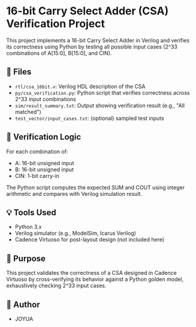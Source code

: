 # 16-bit Carry Select Adder (CSA) Verification Project

This project implements a 16-bit Carry Select Adder in Verilog and verifies its correctness using Python by testing all possible input cases (2^33 combinations of A[15:0], B[15:0], and CIN).

## 🔧 Files

- `rtl/csa_16bit.v`: Verilog HDL description of the CSA
- `py/csa_verification.py`: Python script that verifies correctness across 2^33 input combinations
- `sim/result_summary.txt`: Output showing verification result (e.g., "All matched")
- `test_vector/input_cases.txt`: (optional) sampled test inputs

## 📐 Verification Logic

For each combination of:
- A: 16-bit unsigned input
- B: 16-bit unsigned input
- CIN: 1-bit carry-in

The Python script computes the expected SUM and COUT using integer arithmetic and compares with Verilog simulation result.

## 💡 Tools Used

- Python 3.x
- Verilog simulator (e.g., ModelSim, Icarus Verilog)
- Cadence Virtuoso for post-layout design (not included here)

## 🧠 Purpose

This project validates the correctness of a CSA designed in Cadence Virtuoso by cross-verifying its behavior against a Python golden model, exhaustively checking 2^33 input cases.

## 👤 Author

- JOYUA 

